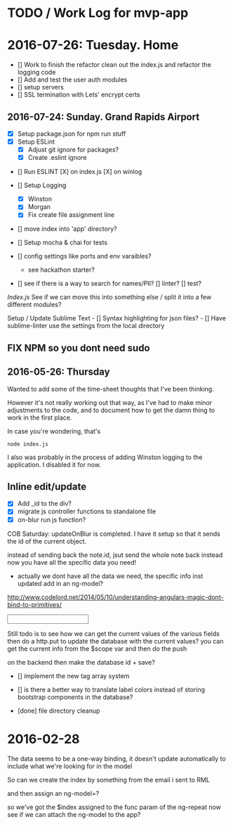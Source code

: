 # TODO / Work Log for mvp-app

# 2016-07-26: Tuesday.  Home
- [] Work to finish the refactor
	clean out the index.js and refactor the logging code
- [] Add and test the user auth modules
- [] setup servers
- [] SSL termination with Lets' encrypt certs


## 2016-07-24: Sunday.  Grand Rapids Airport
- [X] Setup package.json for npm run stuff
- [X] Setup ESLint
    + [X] Adjust git ignore for packages?
    + [X] Create .eslint ignore
- [] Run ESLINT
    [X]  on index.js
    [X]  on winlog
- [] Setup Logging
     - [X] Winston
     - [X] Morgan
     - [X] Fix create file assignment line

- [] move index into 'app' directory?

- [] Setup mocha & chai for tests

- [] config settings like ports and env varaibles?
    + see hackathon starter?

- [] see if there is a way to search for names/PII? 
     [] linter?
     [] test?



*Index.js*
See if we can move this into something else / split it into a few different modules?


Setup / Update Sublime Text
    - [] Syntax highlighting for json files?
    - [] Have sublime-linter use the settings from the local directory

## FIX NPM so you dont need sudo

## 2016-05-26: Thursday
Wanted to add some of the time-sheet thoughts that I've been thinking.

However it's not really working out that way, as I've had to make minor adjustments to the code, and to document how to get the damn thing to work in the first place.

In case you're wondering, that's 

    node index.js

I also was probably in the process of adding Winston logging to the application.  I disabled it for now.



## Inline edit/update
 - [X] Add _id to the div?
 - [X] migrate js controller functions to standalone file
 - [X] on-blur run js function?
 
 COB Saturday:
 updateOnBlur is completed.  I have it setup so that it sends the id of the current object.

 instead of sending back the note.id, jsut send the whole note back instead
 now you have all the specific data you need!

 - actually we dont have all the data we need, the specific info inst updated
    add in an ng-model?

http://www.codelord.net/2014/05/10/understanding-angulars-magic-dont-bind-to-primitives/

<div ng-controller="bookCtrl">
    <div ng-repeat="tag in book.tags track by $index">
        <input type="text" ng-model="book.tags[$index]">
    </div>
</div>

 Still todo is to see how we can get the current values of the various fields
 then do a http.put to update the database with the current values?
 you can get the current info from the $scope var and then do the push

 on the backend then make the database id + save?

- [] implement the new tag array system

- [] is there a better way to translate label colors instead of storing
    bootstrap components in the database?

- [done] file directory cleanup


# 2016-02-28
The data seems to be a one-way binding, it doesn't update automatically
to include what we're looking for in the model

So can we create the index by something from the email i sent to RML

and then assign an ng-model=?

so we've got the $index assigned to the func param of the ng-repeat
now see if we can attach the ng-model to the app?
